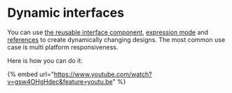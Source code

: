 # Dynamic interfaces

You can use [the reusable interface component](broken-reference), [expression mode](../../docs/front-end/arguments/expression-mode.md) and [references](../../docs/front-end/arguments/references.md) to create dynamically changing designs. The most common use case is multi platform responsiveness.

Here is how you can do it:

{% embed url="https://www.youtube.com/watch?v=gsw4OHgHdec&feature=youtu.be" %}

